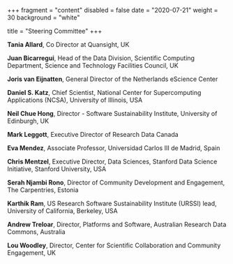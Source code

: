 +++
fragment = "content"
disabled = false
date = "2020-07-21"
weight = 30
background = "white"

title = "Steering Committee"
+++

**Tania Allard**, Co Director at Quansight, UK

**Juan Bicarregui**, Head of the Data Division, Scientific Computing Department, Science and Technology Facilities Council, UK

**Joris van Eijnatten**, General Director of the Netherlands eScience Center

**Daniel S. Katz**, Chief Scientist, National Center for Supercomputing Applications (NCSA), University of Illinois, USA

**Neil Chue Hong**, Director - Software Sustainability Institute, University of Edinburgh, UK

**Mark Leggott**, Executive Director of Research Data Canada 

**Eva Mendez**, Associate Professor, Universidad Carlos III de Madrid, Spain

**Chris Mentzel**, Executive Director, Data Sciences, Stanford Data Science Initiative, Stanford University, USA

**Serah Njambi Rono**, Director of Community Development and Engagement, The Carpentries, Estonia

**Karthik Ram**, US Research Software Sustainability Institute (URSSI) lead, University of California, Berkeley, USA

**Andrew Treloar**, Director,  Platforms and Software, Australian Research Data Commons, Australia

**Lou Woodley**, Director, Center for Scientific Collaboration and Community Engagement, UK 


